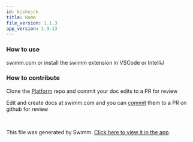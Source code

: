 ```yaml
---
id: kjshujck
title: Home
file_version: 1.1.3
app_version: 1.9.13
---
```


### How to use

swimm.com or install the swimm extension in VSCode or IntelliJ

### How to contribute

Clone the [Platform](https://app.swimm.io/workspaces/okTk0VyR9pVcTTDXGicb/repos/Z2l0aHViJTNBJTNBeWd3aWZpJTNBJTNBUnlhemJlY2s=/docs/zs20rho2#heading-ZKTF3R) repo and commit your doc edits to a PR for review

Edit and create docs at swimm.com and you can [commit](https://app.swimm.io/workspaces/okTk0VyR9pVcTTDXGicb/repos/Z2l0aHViJTNBJTNBeWd3aWZpJTNBJTNBUnlhemJlY2s=/docs/kjshujck#heading-2qzXqR) them to a PR on github for review

<br/>

This file was generated by Swimm. [Click here to view it in the app](https://app.swimm.io/repos/Z2l0aHViJTNBJTNBeWd3aWZpJTNBJTNBUnlhemJlY2s=/docs/kjshujck).
